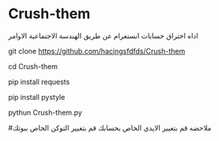 # Crush-them
اداه اختراق حسابات انستغرام عن طريق الهندسة الاجتماعية
الاوامر


git clone https://github.com/hacingsfdfds/Crush-them


cd Crush-them


pip install requests


pip install pystyle

pythun Crush-them.py



#ملاحضه قم بتغيير الايدي الخاص بحسابك قم بتغيير التوكن الخاص ببوتك



